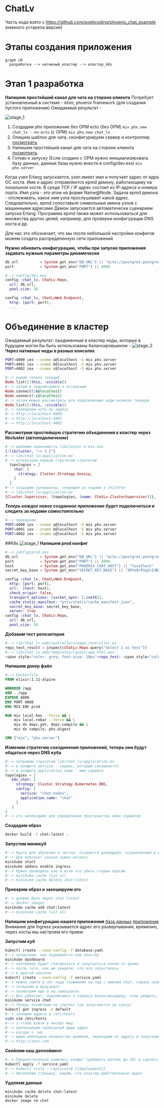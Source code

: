 # ChatLv
Часть кода взято с
https://github.com/poeticoding/phoenix_chat_example
(немного устарела версия)
# Этапы создания приложения
```mermaid
graph LR
  разработка --> нативный_кластер --> кластер_k8s
```
# Этап 1 разработка
**Напишем простейший канал для чата на стороне клиента**
Потребует установленный в системе - elixir, phoenix framework (для создания пустого приложения) 
Ожидаемый результат - 

![stage_1](./docs/stage1.png)
1. Создадим phx приложение без ОРМ ecto
    (без ОРМ) ```mix phx.new chat_lv --no-ecto```
    (с ОРМ) ```mix phx.new chat_lv```
2. Опишем шаблон для чата, сконфигурируем сервер и контроллер
    [посмотреть](./docs/prepare_app.md)
3. Напишем простейший канал для чата на стороне клиента
    [посмотреть](./docs/create_app_js.md)
4. Готово к запуску
   (Если создано с ОРМ нужно инициализировать базу данных, данные базы нужно внести в config/dev.exs)
   ```mix phx.server```

Когда узел Erlang запускается, узел имеет имя и получает адрес от ядра ОС хоста. Имя и адрес отправляются epmd демону, работающему на локальном хосте. В среде TCP / IP адрес состоит из IP-адреса и номера порта. Имя узла - это атом на форме Name@Node. Задача epmd демона - отслеживать, какое имя узла прослушивает какой адрес. Следовательно, epmd сопоставьте символьные имена узлов с машинными адресами
Демон запускается автоматически сценарием запуска Erlang.
Программа epmd также может использоваться для множества других целей, например, для проверки конфигурации DNS хоста и др.

Для нас это обозначает, что мы после небольшой настройки конфигов можем создать распределенную сети приложений 

**Нужно обновить конфигурацию, чтобы при запуске приложения задавать нужные параметры динамечески** 
```elixir
db_url          = System.get_env("DB_URL") || "ecto://postgres:postgres@localhost/chat_lv_dev"
port            = System.get_env("PORT") || 4000

#--> config/dev.exs
config :chat_lv, ChatLv.Repo,
  url: db_url,
  pool_size: 10

config :chat_lv, ChatLvWeb.Endpoint,
  http: [port: port],
  ...
```

# Объединение в кластер
Ожидаемый результат: оъединенные в кластер ноды, которые в будущем могли бы быть использованы балансировшиком - 
![stage_2](./docs/stage2.png)
**Через нативные ноды в разных консолях**
```bash
PORT=4000 iex --sname a@localhost -S mix phx.server
PORT=4001 iex --sname b@localhost -S mix phx.server
PORT=4002 iex --sname c@localhost -S mix phx.server
```
```elixir
#--> видим только текущий
Node.list([:this, :visible]) 
#--> затем в подключаемся к остальным
Node.connect(:b@localhost)
Node.connect(:c@localhost)
#--> затем можно рассмотреть все подключенные ноды включая текущую 
Node.list([:this, :visible]) 
#--> проверяем чаты по адресу 
#--> http://localhost:4000
#--> http://localhost:4001
#--> http://localhost:4002
```

**Рассмотрим простейшую стратегию объединения в кластер через libcluster (автоподключение)**
```elixir
#--> добавим зависимость libcluster в mix.exs
{:libcluster, "~> 3.2"}
#--> lib/chat_lv/application.ex 
#--> используем первую стратегию стратегию 
  topologies = [
    chat: [
      strategy: Cluster.Strategy.Gossip,
    ]
  ]
#--> создадим супервизор, следящий за нодами в children 
#--> lib/chat_lv/application.ex 
{Cluster.Supervisor, [topologies, [name: ChatLv.ClusterSupervisor]]},
```
***Теперь каждое новое созданное приложение будет подключаться и следить за нодами самостоятельно***
```bash
#--> проверяем
PORT=4000 iex --sname a@localhost -S mix phx.server
PORT=4001 iex --sname b@localhost -S mix phx.server
PORT=4002 iex --sname c@localhost -S mix phx.server
```


##K8s
![stage_1](./docs/stage3.png)
**Напишем prod конфиг**
```elixir
#--> config/prod.exs
db_url          = System.get_env("DB_URL") || "ecto://postgres:postgres@localhost/chat_lv_dev"
port            = System.get_env("PORT") || 4000
host            = System.get_env("PHOENIX_CHAT_HOST") || "localhost"
secret_key_base = System.get_env("SECRET_KEY_BASE") || "XR7e8rPXq2nIdBXqtPsyxPz1R1UF3w4HDBFGdxZ+9GDZCT6PpG4aJLpOzehOJVO5"

config :chat_lv, ChatLvWeb.Endpoint,
  http: [port: port],
  url:  [host: host],
  check_origin: false,
  transport_options: [socket_opts: [:inet6]],
  cache_static_manifest: "priv/static/cache_manifest.json",
  secret_key_base: secret_key_base,
  server: true
config :chat_lv, ChatLv.Repo,
  url: db_url,
  pool_size: 10
```
**Добавим тест репозитория**
```elixir
#--> lib/chat_lv_web/controllers/page_controller.ex
repo_test_result = inspect(ChatLv.Repo.query("Select 1 as test"))
#--> lib/chat_lv_web/templates/layout/app.html.eex
<span style="color: grey; font-size: 10px">repo_test: <span style="color: gray;"> <%= @repo_test_result %></span></span>
```


**Напишем докер файл**

```dockerfile
#--> Dockerfile
FROM elixir:1.11-alpine

WORKDIR /app
ADD . /app
EXPOSE 4000
ENV PORT 4000 
ENV MIX_ENV prod

RUN mix local.hex --force && \
    mix local.rebar --force && \
    mix do deps.get, deps.compile && \
    mix do compile, phx.digest

CMD ["mix", "phx.server"]
```
**Изменим стратегию соездинения приложений, теперь они будут общаться через DNS куба**

```elixir
#--> поправим стратегию lib/chat_lv/application.ex
#--> в конфиге service - сервис, который связывается 
#--> в конфиге application_name - имя сервиса 
topologies = [
   k8s_chat: [
     strategy: Cluster.Strategy.Kubernetes.DNS,
     config: [
       service: "chat-nodes",
       application_name: "chat"
     ]
   ]
]
#--> это необходимо для определения пространства имен сервисов
```

**Создадим образ** 

```bash
docker build -t chat:latest .
```


**Запустим миникуб**
```bash
#--> Круто для обучения и тестов. Создается докерфайл, ограниченный в ресурсах (CPUs=2, Memory=3900MB), легко запустить и убить
#--> Для вебсокет канала нужен ингресс
minikube start
minikube addons enable ingress
#--> Нужно проверить кэш и если что убить старые версии
#--> minikube cache list all
#--> minikube cache delete chat:latest
```

**Проверим образ и закешируем его**
```bash
#--> должен быть образ chat latest
#--> docker images
minikube cache add chat:latest
#--> minikube cache list all
```

**Напишем конфигурацию нашего приложения**
[база данных](./docs/database.md)
[приложение](./docs/k8s.md)
Внимание для Ingress указывается адрес его развертывания, временно, через хосты мы настроем его прием


**Запустим куб**
```bash
kubectl create --save-config -f database.yaml
#--> посмотрим, как поднимается наш кластер
minikube dashboard
#--> контейнер будет скачиваться и запускаться какое-то время
#--> после того, как мы увидели, что все запустилось
#--> в другой консоли 
kubectl create --save-config -f service.yaml
#--> можно зайти в лог пода (нажимаем на под с именем chat, справа сверху лог)
#--> (откроем в браузере)
#--> посмотрим еще и на namespaces
#--> Все работает, подключимся к сервису балансировщику, чтоы увидеть, что все работает локально
minikube service chat
#--> Теперь посмотрим на ingress (он запускается не сразу)
kubectl get ingress -n default
#--> запишем адреса в /etc/hosts
sudo vim /etc/hosts
#--> i чтобы войти в инсерт мод
#--> прописываем записанный выше адрес
#--> escape + :wq
#--> ждем небольшое количество времени, переходим по адресу и запускаем в браузерах, видим, что мы находимся в разных нодах
#--> http://test.com
```

**Скейлим наш деплоймент**
```bash
#--> Предпочтительно изменить конфиг (добавить реплик до 10) и сделать apply
kubectl apply -f service.yaml
#--> kubectl scale --replicas=8 {{deployment}} 
#--> Обновляем страницу, видим, что кластер действительно вырос
```

**Удаляем данные**
```bash
minikube cache delete chat:latest
minikube delete
docker image rm chat
```